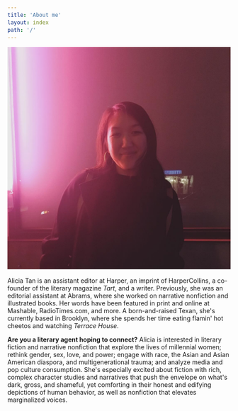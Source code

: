 ```yaml
---
title: 'About me'
layout: index
path: '/'
---
```


![Alicia Marie Tan](./about.png)

Alicia Tan is an assistant editor at Harper, an imprint of HarperCollins, a co-founder of the literary magazine <i>Tart</i>, and a writer. Previously, she was an editorial assistant at Abrams, where she worked on narrative nonfiction and illustrated books. Her words have been featured in print and online at Mashable, RadioTimes.com, and more. A born-and-raised Texan, she's currently based in Brooklyn, where she spends her time eating flamin' hot cheetos and watching <i>Terrace House</i>.

<b>Are you a literary agent hoping to connect?</b> Alicia is interested in literary fiction and narrative nonfiction that explore the lives of millennial women; rethink gender, sex, love, and power; engage with race, the Asian and Asian American diaspora, and multigenerational trauma; and  analyze media and pop culture consumption. She's especially excited about fiction with rich, complex character studies and narratives that push the envelope on what's dark, gross, and shameful, yet comforting in their honest and edifying depictions of human behavior, as well as nonfiction that elevates marginalized voices.
